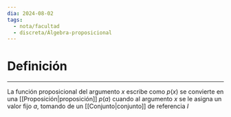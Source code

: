 ```yaml
---
dia: 2024-08-02
tags:
  - nota/facultad
  - discreta/Álgebra-proposicional
---
```

# Definición
---
La función proposicional del argumento $x$ escribe como $p(x)$ se convierte en una [[Proposición|proposición]] $p(a)$ cuando al argumento $x$ se le asigna un valor fijo $a$, tomando de un [[Conjunto|conjunto]] de referencia $I$